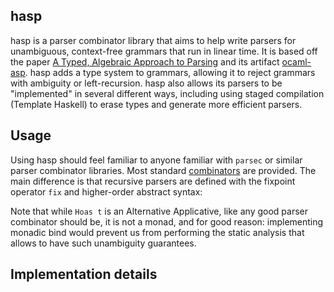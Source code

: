 ## hasp

hasp is a parser combinator library that aims to help write parsers for unambiguous, context-free grammars that run in linear time.
It is based off the paper [A Typed, Algebraic Approach to Parsing](https://www.cl.cam.ac.uk/~jdy22/papers/a-typed-algebraic-approach-to-parsing.pdf) and its artifact [ocaml-asp](https://github.com/yallop/ocaml-asp/).
hasp adds a type system to grammars, allowing it to reject grammars with ambiguity or left-recursion.
hasp also allows its parsers to be "implemented" in several different ways, including using staged compilation (Template Haskell) to erase types and generate more efficient parsers.

## Usage

Using hasp should feel familiar to anyone familiar with `parsec` or similar parser combinator libraries.
Most standard [combinators](https://hackage.haskell.org/package/parsec-3.1.17.0/docs/Text-Parsec-Combinator.html) are provided.
The main difference is that recursive parsers are defined with the fixpoint operator `fix` and higher-order abstract syntax:



Note that while `Hoas t` is an Alternative Applicative, like any good parser combinator should be, it is not a monad, and for good reason: implementing monadic bind would prevent us from performing the static analysis that allows to have such unambiguity guarantees.

## Implementation details